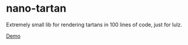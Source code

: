 # nano-tartan
Extremely small lib for rendering tartans in 100 lines of code, just for lulz.

[Demo](https://dr-wolf.github.io/nano-tartan/#235c8ca8%20AZURE%3B%20K%23101010%20BLACK%3B%20B%232c2c80%20BLUE%3B%20G%23006818%20GREEN%3B%20R%23c80000%20RED%3B%20Y%23e8c000%20YELLOW%3B%20B%2F12%20R6%20B54%20G40%20Y6%20K40%20A4%20R12%20A4%20B40%20K%2F14)

